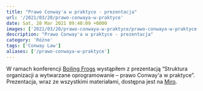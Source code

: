 ```yaml
---
title: "Prawo Conway'a w praktyce - prezentacja"
url: '/2021/03/20/prawo-conwaya-w-praktyce'
date: Sat, 20 Mar 2021 09:40:09 +0000
images: ['2021/03/20/prawo-conwaya-w-praktyce/prawo-conwaya-w-praktyce.jpg']
description: "Prawo Conway'a w praktyce - prezentacja"
category: 'Różne'
tags: ['Conway Law']
aliases: ['/prawo-conwaya-w-praktyce']
---
```

W ramach konferencji [Boiling Frogs](https://2021.boilingfrogs.pl/) wystąpiłem z prezentacją “Struktura organizacji a wytwarzane oprogramowanie – prawo Conway'a w praktyce”. Prezentacja, wraz ze wszystkimi materiałami, dostępna jest na [Miro](https://miro.com/app/board/o9J_lRrEu8A=/).